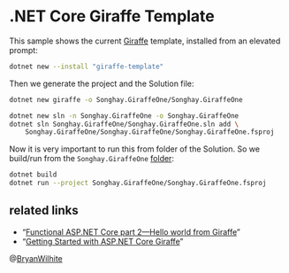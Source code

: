 # .NET Core Giraffe Template

This sample shows the current [Giraffe](https://github.com/dustinmoris/Giraffe) template, installed from an elevated prompt:

```bash
dotnet new --install "giraffe-template"
```

Then we generate the project and the Solution file:

```bash
dotnet new giraffe -o Songhay.GiraffeOne/Songhay.GiraffeOne

dotnet new sln -n Songhay.GiraffeOne -o Songhay.GiraffeOne
dotnet sln Songhay.GiraffeOne/Songhay.GiraffeOne.sln add \
    Songhay.GiraffeOne/Songhay.GiraffeOne/Songhay.GiraffeOne.fsproj
```

Now it is very important to run this from folder of the Solution. So we build/run from the `Songhay.GiraffeOne` [folder](./Songhay.GiraffeOne):

```bash
dotnet build
dotnet run --project Songhay.GiraffeOne/Songhay.GiraffeOne.fsproj
```

## related links

* “[Functional ASP.NET Core part 2—Hello world from Giraffe](https://dusted.codes/functional-aspnet-core-part-2-hello-world-from-giraffe)”
* “[Getting Started with ASP.NET Core Giraffe](https://www.youtube.com/watch?v=HyRzsPZ0f0k&t=42s)”

@[BryanWilhite](https://twitter.com/BryanWilhite)
